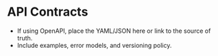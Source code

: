 # API Contracts

- If using OpenAPI, place the YAML/JSON here or link to the source of truth.
- Include examples, error models, and versioning policy.
